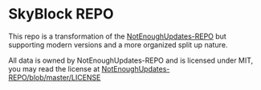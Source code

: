 # SkyBlock REPO

This repo is a transformation of the <a href="https://github.com/NotEnoughUpdates/NotEnoughUpdates-REPO">NotEnoughUpdates-REPO</a> but supporting modern versions and a more organized split up nature.

All data is owned by NotEnoughUpdates-REPO and is licensed under MIT, you may read the license at [NotEnoughUpdates-REPO/blob/master/LICENSE](https://github.com/NotEnoughUpdates/NotEnoughUpdates-REPO/blob/master/LICENSE)